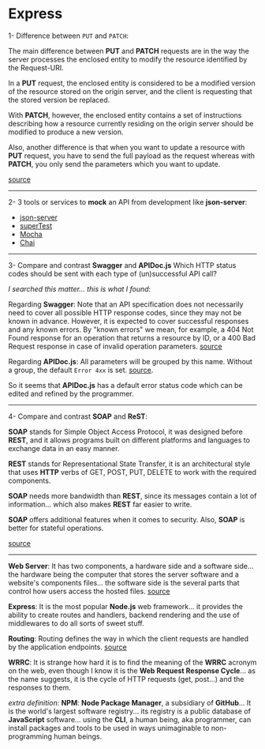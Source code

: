 # Express

1- Difference between `PUT` and `PATCH`:

The main difference between **PUT** and **PATCH** requests are in the way the server processes the enclosed entity to modify the resource identified by the Request-URI.

In a **PUT** request, the enclosed entity is considered to be a modified version of the resource stored on the origin server, and the client is requesting that the stored version be replaced.

With **PATCH**, however, the enclosed entity contains a set of instructions describing how a resource currently residing on the origin server should be modified to produce a new version.

Also, another difference is that when you want to update a resource with **PUT** request, you have to send the full payload as the request whereas with **PATCH**, you only send the parameters which you want to update.

[source](https://devqa.io/difference-put-patch-requests/)

---

2- 3 tools or services to **mock** an API from development like **json-server**:
- [json-server](https://www.npmjs.com/package/json-server)
- [superTest](https://www.npmjs.com/package/supertest)
- [Mocha](https://www.npmjs.com/package/mocha)
- [Chai](https://www.npmjs.com/package/chai)

---

3- Compare and contrast **Swagger** and **APIDoc.js** Which HTTP status codes should be sent with each type of (un)successful API call?

*I searched this matter... this is what I found*:

Regarding **Swagger**: Note that an API specification does not necessarily need to cover all possible HTTP response codes, since they may not be known in advance. However, it is expected to cover successful responses and any known errors. By "known errors" we mean, for example, a 404 Not Found response for an operation that returns a resource by ID, or a 400 Bad Request response in case of invalid operation parameters. [source](https://swagger.io/docs/specification/2-0/describing-responses/)

Regarding **APIDoc.js**: All parameters will be grouped by this name. Without a group, the default `Error 4xx` is set. [source](https://apidocjs.com/#param-api-error).

So it seems that **APIDoc.js** has a default error status code which can be edited and refined by the programmer.

---

4- Compare and contrast **SOAP** and **ReST**:

**SOAP** stands for Simple Object Access Protocol, it was designed before **REST**, and it allows programs built on different platforms and languages to exchange data in an easy manner.

**REST** stands for Representational State Transfer, it is an architectural style that uses **HTTP** verbs of GET, POST, PUT, DELETE to work with the required components.

**SOAP** needs more bandwidth than **REST**, since its messages contain a lot of information... which also makes **REST** far easier to write.

**SOAP** offers additional features when it comes to security. Also, **SOAP** is better for stateful operations.

[source](https://www.guru99.com/comparison-between-web-services.html#:~:text=SOAP%20stands%20for%20Simple%20Object%20Access%20Protocol%20whereas%20REST%20stands,REST%20is%20an%20architectural%20pattern.&text=SOAP%20only%20works%20with%20XML,can%20make%20use%20of%20SOAP.)

---

**Web Server**: It has two components, a hardware side and a software side... the hardware being the computer that stores the server software and a website's components files... the software side is the several parts that control how users access the hosted files. [source](https://developer.mozilla.org/en-US/docs/Learn/Common_questions/What_is_a_web_server)

**Express**: It is the most popular **Node.js** web framework... it provides the ability to create routes and handlers, backend rendering and the use of middlewares to do all sorts of sweet stuff.

**Routing**: Routing defines the way in which the client requests are handled by the application endpoints. [source](https://www.geeksforgeeks.org/routing-in-node-js/#:~:text=Routing%20defines%20the%20way%20in,By%20Using%20Framework)

**WRRC**: It is strange how hard it is to find the meaning of the **WRRC** acronym on the web, even though I know it is the **Web Request Response Cycle**... as the name suggests, it is the cycle of HTTP requests (get, post...) and the responses to them.

*extra definition:* **NPM**: **Node Package Manager**, a subsidiary of **GitHub**... It is the world's largest software registry... its registry is a public database of **JavaScript** software... using the **CLI**, a human being, aka programmer, can install packages and tools to be used in ways unimaginable to non-programming human beings.  